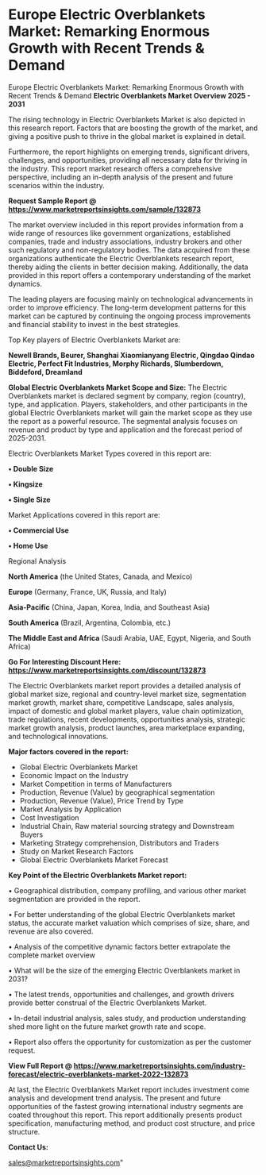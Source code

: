 # Europe Electric Overblankets Market: Remarking Enormous Growth with Recent Trends & Demand
Europe Electric Overblankets Market: Remarking Enormous Growth with Recent Trends & Demand
<Strong> Electric Overblankets Market Overview 2025 - 2031</strong>

The rising technology in Electric Overblankets Market is also depicted in this research report. Factors that are boosting the growth of the market, and giving a positive push to thrive in the global market is explained in detail.

Furthermore, the report highlights on emerging trends, significant drivers, challenges, and opportunities, providing all necessary data for thriving in the industry. This report market research offers a comprehensive perspective, including an in-depth analysis of the present and future scenarios within the industry.

<strong>Request Sample Report @ <a href=https://www.marketreportsinsights.com/sample/132873>https://www.marketreportsinsights.com/sample/132873</a></strong>

The market overview included in this report provides information from a wide range of resources like government organizations, established companies, trade and industry associations, industry brokers and other such regulatory and non-regulatory bodies. The data acquired from these organizations authenticate the Electric Overblankets research report, thereby aiding the clients in better decision making. Additionally, the data provided in this report offers a contemporary understanding of the market dynamics.

The leading players are focusing mainly on technological advancements in order to improve efficiency. The long-term development patterns for this market can be captured by continuing the ongoing process improvements and financial stability to invest in the best strategies.

Top Key players of Electric Overblankets Market are:

<strong>Newell Brands, Beurer, Shanghai Xiaomianyang Electric, Qingdao Qindao Electric, Perfect Fit Industries, Morphy Richards, Slumberdown, Biddeford, Dreamland</strong>

<strong><b>Global Electric Overblankets Market Scope and Size:</b></strong>
The Electric Overblankets market is declared segment by company, region (country), type, and application. Players, stakeholders, and other participants in the global Electric Overblankets market will gain the market scope as they use the report as a powerful resource. The segmental analysis focuses on revenue and product by type and application and the forecast period of 2025-2031.

Electric Overblankets Market Types covered in this report are:

<strong>• Double Size

• Kingsize

• Single Size</strong>

Market Applications covered in this report are:

<strong>• Commercial Use

• Home Use</strong> 

Regional Analysis

<strong>North America</strong> (the United States, Canada, and Mexico)

<strong>Europe</strong> (Germany, France, UK, Russia, and Italy)

<strong>Asia-Pacific</strong> (China, Japan, Korea, India, and Southeast Asia)

<strong>South America</strong> (Brazil, Argentina, Colombia, etc.)

<strong>The Middle East and Africa</strong> (Saudi Arabia, UAE, Egypt, Nigeria, and South Africa)

<strong>Go For Interesting Discount Here: <a href=https://www.marketreportsinsights.com/discount/132873>https://www.marketreportsinsights.com/discount/132873</a></strong>

The Electric Overblankets market report provides a detailed analysis of global market size, regional and country-level market size, segmentation market growth, market share, competitive Landscape, sales analysis, impact of domestic and global market players, value chain optimization, trade regulations, recent developments, opportunities analysis, strategic market growth analysis, product launches, area marketplace expanding, and technological innovations.

<strong><b>Major factors covered in the report:</b></strong>
<ul>
  <li>Global Electric Overblankets Market </li>
  <li>Economic Impact on the Industry</li>
  <li>Market Competition in terms of Manufacturers</li>
  <li>Production, Revenue (Value) by geographical segmentation</li>
  <li>Production, Revenue (Value), Price Trend by Type</li>
  <li>Market Analysis by Application</li>
  <li>Cost Investigation</li>
  <li>Industrial Chain, Raw material sourcing strategy and Downstream Buyers</li>
  <li>Marketing Strategy comprehension, Distributors and Traders</li>
  <li>Study on Market Research Factors</li>
  <li>Global Electric Overblankets Market Forecast</li>
</ul>

<strong><b>Key Point of the Electric Overblankets Market report:</b></strong>

• Geographical distribution, company profiling, and various other market segmentation are provided in the report.

• For better understanding of the global Electric Overblankets market status, the accurate market valuation which comprises of size, share, and revenue are also covered.

• Analysis of the competitive dynamic factors better extrapolate the complete market overview

• What will be the size of the emerging Electric Overblankets market in 2031?

• The latest trends, opportunities and challenges, and growth drivers provide better construal of the Electric Overblankets Market.

• In-detail industrial analysis, sales study, and production understanding shed more light on the future market growth rate and scope.

• Report also offers the opportunity for customization as per the customer request.

<strong><b>View Full Report @ <a href=https://www.marketreportsinsights.com/industry-forecast/electric-overblankets-market-2022-132873>https://www.marketreportsinsights.com/industry-forecast/electric-overblankets-market-2022-132873</a></b></strong>


At last, the Electric Overblankets Market report includes investment come analysis and development trend analysis. The present and future opportunities of the fastest growing international industry segments are coated throughout this report. This report additionally presents product specification, manufacturing method, and product cost structure, and price structure.

<strong>Contact Us:</strong>

sales@marketreportsinsights.com"
